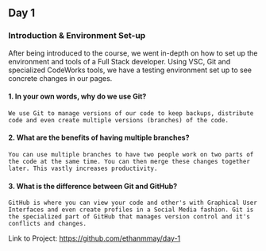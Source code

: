 ## Day 1

### Introduction & Environment Set-up

After being introduced to the course, we went in-depth on how to set up the environment and tools of a Full Stack developer.
Using VSC, Git and specialized CodeWorks tools, we have a testing environment set up to see concrete changes in our pages.

#### 1. In your own words, why do we use Git?

```We use Git to manage versions of our code to keep backups, distribute code and even create multiple versions (branches) of the code.```

#### 2. What are the benefits of having multiple branches?

```You can use multiple branches to have two people work on two parts of the code at the same time. You can then merge these changes together later. This vastly increases productivity.```

#### 3. What is the difference between Git and GitHub?

```GitHub is where you can view your code and other's with Graphical User Interfaces and even create profiles in a Social Media fashion. Git is the specialized part of GitHub that manages version control and it's conflicts and changes.```

Link to Project: https://github.com/ethanmmay/day-1